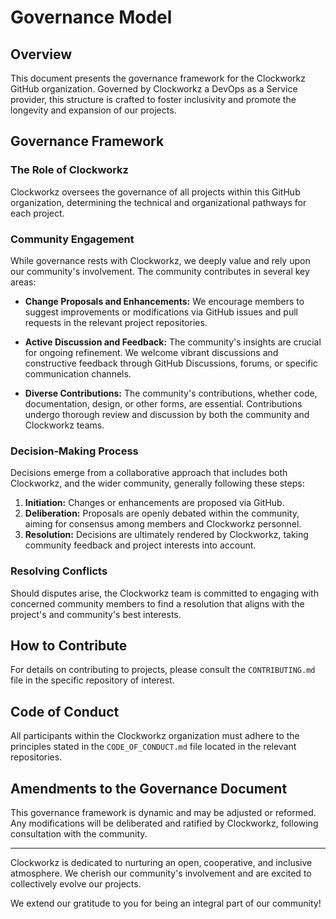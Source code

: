# Governance Model

## Overview

This document presents the governance framework for the Clockworkz GitHub organization. Governed by Clockworkz a DevOps as a Service provider, this structure is crafted to foster inclusivity and promote the longevity and expansion of our projects.

## Governance Framework

### The Role of Clockworkz

Clockworkz oversees the governance of all projects within this GitHub organization, determining the technical and organizational pathways for each project.

### Community Engagement

While governance rests with Clockworkz, we deeply value and rely upon our community's involvement. The community contributes in several key areas:

- **Change Proposals and Enhancements:** We encourage members to suggest improvements or modifications via GitHub issues and pull requests in the relevant project repositories.

- **Active Discussion and Feedback:** The community's insights are crucial for ongoing refinement. We welcome vibrant discussions and constructive feedback through GitHub Discussions, forums, or specific communication channels.

- **Diverse Contributions:** The community's contributions, whether code, documentation, design, or other forms, are essential. Contributions undergo thorough review and discussion by both the community and Clockworkz teams.

### Decision-Making Process

Decisions emerge from a collaborative approach that includes both Clockworkz, and the wider community, generally following these steps:

1. **Initiation:** Changes or enhancements are proposed via GitHub.
2. **Deliberation:** Proposals are openly debated within the community, aiming for consensus among members and Clockworkz personnel.
3. **Resolution:** Decisions are ultimately rendered by Clockworkz, taking community feedback and project interests into account.

### Resolving Conflicts

Should disputes arise, the Clockworkz team is committed to engaging with concerned community members to find a resolution that aligns with the project's and community's best interests.

## How to Contribute

For details on contributing to projects, please consult the `CONTRIBUTING.md` file in the specific repository of interest.

## Code of Conduct

All participants within the Clockworkz organization must adhere to the principles stated in the `CODE_OF_CONDUCT.md` file located in the relevant repositories.

## Amendments to the Governance Document

This governance framework is dynamic and may be adjusted or reformed. Any modifications will be deliberated and ratified by Clockworkz, following consultation with the community.

---

Clockworkz is dedicated to nurturing an open, cooperative, and inclusive atmosphere. We cherish our community's involvement and are excited to collectively evolve our projects.

We extend our gratitude to you for being an integral part of our community!
